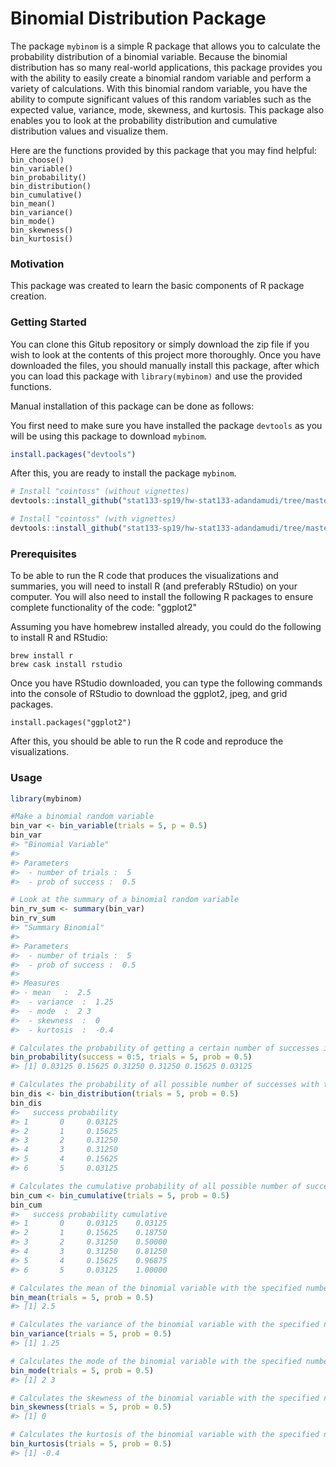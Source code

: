 # Binomial Distribution Package

The package `mybinom` is a simple R package that allows you to calculate the probability distribution of a binomial variable. Because the binomial distribution has so many real-world applications, this package provides you with the ability to easily create a binomial random variable and perform a variety of calculations. With this binomial random variable, you have the ability to compute significant values of this random variables such as the expected value, variance, mode, skewness, and kurtosis. This package also enables you to look at the probability distribution and cumulative distribution values and visualize them.

Here are the functions provided by this package that you may find helpful: <br>
`bin_choose()` <br>
`bin_variable()` <br>
`bin_probability()` <br>
`bin_distribution()` <br>
`bin_cumulative()` <br>
`bin_mean()` <br>
`bin_variance()` <br>
`bin_mode()` <br>
`bin_skewness()` <br>
`bin_kurtosis()` <br>

### Motivation

This package was created to learn the basic components of R package creation.

### Getting Started

You can clone this Gitub repository or simply download the zip file if you wish to look at the contents of this project more thoroughly. Once you have downloaded the files, you should manually install this package, after which you can load this package with `library(mybinom)` and use the provided functions.

Manual installation of this package can be done as follows: 

You first need to make sure you have installed the package `devtools` as you will be using this package to download `mybinom`.

```r
install.packages("devtools")
```

After this, you are ready to install the package `mybinom`.

```r
# Install "cointoss" (without vignettes) 
devtools::install_github("stat133-sp19/hw-stat133-adandamudi/tree/master/workout03")

# Install "cointoss" (with vignettes)
devtools::install_github("stat133-sp19/hw-stat133-adandamudi/tree/master/workout03", build_vignettes = TRUE)
```

### Prerequisites

To be able to run the R code that produces the visualizations and summaries, you will need to install R (and preferably RStudio) on your computer. You will also need to install the following R packages to ensure complete functionality of the code: "ggplot2"

Assuming you have homebrew installed already, you could do the following to install R and RStudio:
```
brew install r
brew cask install rstudio
```
Once you have RStudio downloaded, you can type the following commands into the console of RStudio to download the ggplot2, jpeg, and grid packages.
```
install.packages("ggplot2")
```
After this, you should be able to run the R code and reproduce the visualizations.

### Usage

```r
library(mybinom)

#Make a binomial random variable
bin_var <- bin_variable(trials = 5, p = 0.5)
bin_var 
#> "Binomial Variable" 
#>  
#> Parameters 
#>  - number of trials :  5   
#>  - prob of success :  0.5 

# Look at the summary of a binomial random variable 
bin_rv_sum <- summary(bin_var) 
bin_rv_sum 
#> "Summary Binomial" 
#>
#> Parameters 
#>  - number of trials :  5  
#>  - prob of success :  0.5 
#>  
#> Measures 
#> - mean   :  2.5 
#>  - variance  :  1.25   
#>  - mode  :  2 3   
#>  - skewness  :  0  
#>  - kurtosis  :  -0.4 

# Calculates the probability of getting a certain number of successes in the total trials
bin_probability(success = 0:5, trials = 5, prob = 0.5)
#> [1] 0.03125 0.15625 0.31250 0.31250 0.15625 0.03125

# Calculates the probability of all possible number of successes with the specified number of trials and probability of success 
bin_dis <- bin_distribution(trials = 5, prob = 0.5) 
bin_dis 
#>   success probability 
#> 1       0     0.03125 
#> 2       1     0.15625 
#> 3       2     0.31250 
#> 4       3     0.31250 
#> 5       4     0.15625 
#> 6       5     0.03125 

# Calculates the cumulative probability of all possible number of successes with the specified number of trials and probability of success 
bin_cum <- bin_cumulative(trials = 5, prob = 0.5) 
bin_cum
#>   success probability cumulative 
#> 1       0     0.03125    0.03125 
#> 2       1     0.15625    0.18750 
#> 3       2     0.31250    0.50000 
#> 4       3     0.31250    0.81250
#> 5       4     0.15625    0.96875
#> 6       5     0.03125    1.00000 

# Calculates the mean of the binomial variable with the specified number of trials and success probability
bin_mean(trials = 5, prob = 0.5)
#> [1] 2.5 

# Calculates the variance of the binomial variable with the specified number of trials and success probability
bin_variance(trials = 5, prob = 0.5)
#> [1] 1.25

# Calculates the mode of the binomial variable with the specified number of trials and success probability
bin_mode(trials = 5, prob = 0.5) 
#> [1] 2 3 

# Calculates the skewness of the binomial variable with the specified number of trials and success probability 
bin_skewness(trials = 5, prob = 0.5) 
#> [1] 0 

# Calculates the kurtosis of the binomial variable with the specified number of trials and success probability 
bin_kurtosis(trials = 5, prob = 0.5)
#> [1] -0.4
```

